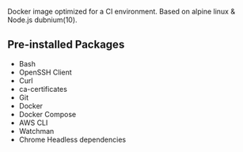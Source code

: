 Docker image optimized for a CI environment.
Based on alpine linux & Node.js dubnium(10).

## Pre-installed Packages

* Bash
* OpenSSH Client
* Curl
* ca-certificates
* Git
* Docker
* Docker Compose
* AWS CLI
* Watchman
* Chrome Headless dependencies
